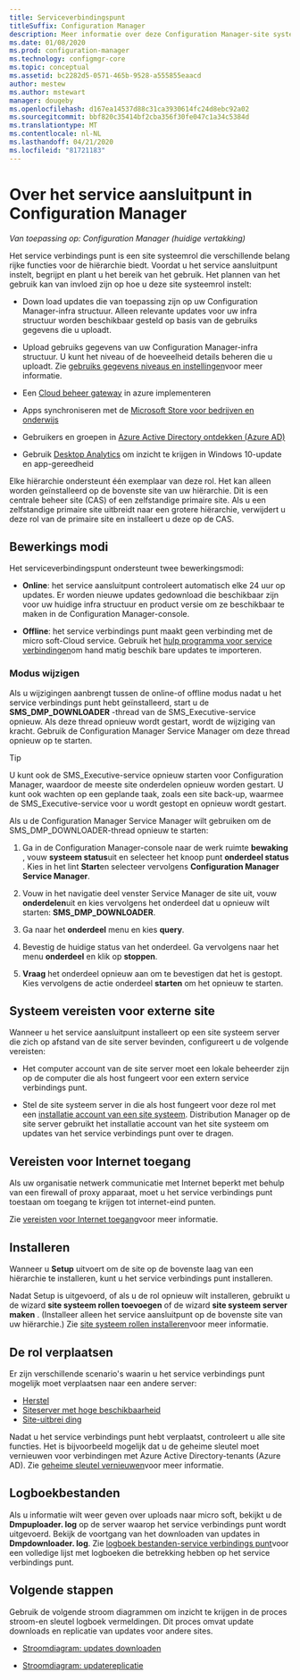 ```yaml
---
title: Serviceverbindingspunt
titleSuffix: Configuration Manager
description: Meer informatie over deze Configuration Manager-site systeemrol en het bereik van het gebruik ervan begrijpen en plannen.
ms.date: 01/08/2020
ms.prod: configuration-manager
ms.technology: configmgr-core
ms.topic: conceptual
ms.assetid: bc2282d5-0571-465b-9528-a555855eaacd
author: mestew
ms.author: mstewart
manager: dougeby
ms.openlocfilehash: d167ea14537d88c31ca3930614fc24d8ebc92a02
ms.sourcegitcommit: bbf820c35414bf2cba356f30fe047c1a34c5384d
ms.translationtype: MT
ms.contentlocale: nl-NL
ms.lasthandoff: 04/21/2020
ms.locfileid: "81721183"
---
```

# <a name="about-the-service-connection-point-in-configuration-manager"></a>Over het service aansluitpunt in Configuration Manager

*Van toepassing op: Configuration Manager (huidige vertakking)*

Het service verbindings punt is een site systeemrol die verschillende belang rijke functies voor de hiërarchie biedt. Voordat u het service aansluitpunt instelt, begrijpt en plant u het bereik van het gebruik. Het plannen van het gebruik kan van invloed zijn op hoe u deze site systeemrol instelt:

- Down load updates die van toepassing zijn op uw Configuration Manager-infra structuur. Alleen relevante updates voor uw infra structuur worden beschikbaar gesteld op basis van de gebruiks gegevens die u uploadt.

- Upload gebruiks gegevens van uw Configuration Manager-infra structuur. U kunt het niveau of de hoeveelheid details beheren die u uploadt. Zie [gebruiks gegevens niveaus en instellingen](../install/setup-reference.md#bkmk_usage)voor meer informatie.

- Een [Cloud beheer gateway](../../../clients/manage/cmg/plan-cloud-management-gateway.md) in azure implementeren

- Apps synchroniseren met de [Microsoft Store voor bedrijven en onderwijs](../../../../apps/deploy-use/manage-apps-from-the-windows-store-for-business.md)

- Gebruikers en groepen in [Azure Active Directory ontdekken (Azure AD)](about-discovery-methods.md#azureaddisc)

- Gebruik [Desktop Analytics](../../../../desktop-analytics/overview.md) om inzicht te krijgen in Windows 10-update en app-gereedheid

Elke hiërarchie ondersteunt één exemplaar van deze rol. Het kan alleen worden geïnstalleerd op de bovenste site van uw hiërarchie. Dit is een centrale beheer site (CAS) of een zelfstandige primaire site. Als u een zelfstandige primaire site uitbreidt naar een grotere hiërarchie, verwijdert u deze rol van de primaire site en installeert u deze op de CAS.

## <a name="modes-of-operation"></a><a name="bkmk_modes"></a>Bewerkings modi

Het serviceverbindingspunt ondersteunt twee bewerkingsmodi:

- **Online**: het service aansluitpunt controleert automatisch elke 24 uur op updates. Er worden nieuwe updates gedownload die beschikbaar zijn voor uw huidige infra structuur en product versie om ze beschikbaar te maken in de Configuration Manager-console.

- **Offline**: het service verbindings punt maakt geen verbinding met de micro soft-Cloud service. Gebruik het [hulp programma voor service verbindingen](../../manage/use-the-service-connection-tool.md)om hand matig beschik bare updates te importeren.

### <a name="change-mode"></a>Modus wijzigen

Als u wijzigingen aanbrengt tussen de online-of offline modus nadat u het service verbindings punt hebt geïnstalleerd, start u de **SMS_DMP_DOWNLOADER** -thread van de SMS_Executive-service opnieuw. Als deze thread opnieuw wordt gestart, wordt de wijziging van kracht. Gebruik de Configuration Manager Service Manager om deze thread opnieuw op te starten.

> [!TIP]
> U kunt ook de SMS_Executive-service opnieuw starten voor Configuration Manager, waardoor de meeste site onderdelen opnieuw worden gestart. U kunt ook wachten op een geplande taak, zoals een site back-up, waarmee de SMS_Executive-service voor u wordt gestopt en opnieuw wordt gestart.

Als u de Configuration Manager Service Manager wilt gebruiken om de SMS_DMP_DOWNLOADER-thread opnieuw te starten:

1. Ga in de Configuration Manager-console naar de werk ruimte **bewaking** , vouw **systeem status**uit en selecteer het knoop punt **onderdeel status** . Kies in het lint **Start**en selecteer vervolgens **Configuration Manager Service Manager**.

1. Vouw in het navigatie deel venster Service Manager de site uit, vouw **onderdelen**uit en kies vervolgens het onderdeel dat u opnieuw wilt starten: **SMS_DMP_DOWNLOADER**.

1. Ga naar het **onderdeel** menu en kies **query**.

1. Bevestig de huidige status van het onderdeel. Ga vervolgens naar het menu **onderdeel** en klik op **stoppen**.  

1. **Vraag** het onderdeel opnieuw aan om te bevestigen dat het is gestopt. Kies vervolgens de actie onderdeel **starten** om het opnieuw te starten.

## <a name="remote-site-system-requirements"></a>Systeem vereisten voor externe site

Wanneer u het service aansluitpunt installeert op een site systeem server die zich op afstand van de site server bevinden, configureert u de volgende vereisten:

- Het computer account van de site server moet een lokale beheerder zijn op de computer die als host fungeert voor een extern service verbindings punt.

- Stel de site systeem server in die als host fungeert voor deze rol met een [installatie account van een site systeem](../../../plan-design/hierarchy/accounts.md#site-system-installation-account). Distribution Manager op de site server gebruikt het installatie account van het site systeem om updates van het service verbindings punt over te dragen.

## <a name="internet-access-requirements"></a><a name="bkmk_urls"></a>Vereisten voor Internet toegang

Als uw organisatie netwerk communicatie met Internet beperkt met behulp van een firewall of proxy apparaat, moet u het service verbindings punt toestaan om toegang te krijgen tot internet-eind punten.

Zie [vereisten voor Internet toegang](../../../plan-design/network/internet-endpoints.md#bkmk_scp)voor meer informatie.

## <a name="install"></a>Installeren

Wanneer u **Setup** uitvoert om de site op de bovenste laag van een hiërarchie te installeren, kunt u het service verbindings punt installeren.

Nadat Setup is uitgevoerd, of als u de rol opnieuw wilt installeren, gebruikt u de wizard **site systeem rollen toevoegen** of de wizard **site systeem server maken** . (Installeer alleen het service aansluitpunt op de bovenste site van uw hiërarchie.) Zie [site systeem rollen installeren](install-site-system-roles.md)voor meer informatie.

## <a name="move-the-role"></a><a name="bkmk_move"></a>De rol verplaatsen

<!-- SCCMDocs#922 -->
Er zijn verschillende scenario's waarin u het service verbindings punt mogelijk moet verplaatsen naar een andere server:

- [Herstel](../../manage/recover-sites.md)
- [Siteserver met hoge beschikbaarheid](site-server-high-availability.md)
- [Site-uitbrei ding](../install/use-the-setup-wizard-to-install-sites.md#bkmk_expand)

Nadat u het service verbindings punt hebt verplaatst, controleert u alle site functies. Het is bijvoorbeeld mogelijk dat u de geheime sleutel moet vernieuwen voor verbindingen met Azure Active Directory-tenants (Azure AD). Zie [geheime sleutel vernieuwen](azure-services-wizard.md#bkmk_renew)voor meer informatie.

## <a name="log-files"></a>Logboekbestanden

Als u informatie wilt weer geven over uploads naar micro soft, bekijkt u de **Dmpuploader. log** op de server waarop het service verbindings punt wordt uitgevoerd. Bekijk de voortgang van het downloaden van updates in **Dmpdownloader. log**. Zie [logboek bestanden-service verbindings punt](../../../plan-design/hierarchy/log-files.md#BKMK_WITLog)voor een volledige lijst met logboeken die betrekking hebben op het service verbindings punt.

## <a name="next-steps"></a>Volgende stappen

Gebruik de volgende stroom diagrammen om inzicht te krijgen in de proces stroom-en sleutel logboek vermeldingen. Dit proces omvat update downloads en replicatie van updates voor andere sites.

- [Stroomdiagram: updates downloaden](../../manage/download-updates-flowchart.md)

- [Stroomdiagram: updatereplicatie](../../manage/update-replication-flowchart.md)
